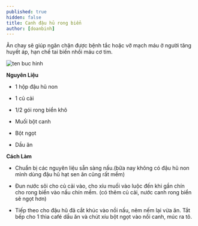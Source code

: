 ```yaml
---
published: true
hidden: false
title: Canh đậu hủ rong biển
author: [doanbinh] 
---
```

Ăn chay sẽ giúp ngăn chặn được bệnh tắc hoặc vỡ mạch máu ở người tăng huyết áp, hạn chế tai biến nhồi máu cơ tim.

![ten buc hinh](https://media.cooky.vn/recipe/g2/15820/s800x500/recipe15820-635814557522674638.jpg "ten buc hinh")

**Nguyên Liệu**

+ 1 hộp đậu hũ non

+ 1 củ cải

+ 1/2 gói rong biển khô

+ Muối bột canh

+ Bột ngọt

+ Dầu ăn

**Cách Làm**

+ Chuẩn bị các nguyên liệu sẵn sàng nấu.(bữa nay không có đậu hũ non mình dùng đậu hũ hạt sen ăn cũng rất mềm)

+ Đun nước sôi cho củ cải vào, cho xíu muối vào luộc đến khi gần chín cho rong biển vào nấu chín mềm. (có thêm củ cải, nước canh rong biển sẽ ngọt hơn)

+ Tiếp theo cho đậu hũ đã cắt khúc vào nồi nấu, nêm nếm lại vừa ăn. Tắt bếp cho 1 thìa café dầu ăn và chút xíu bột ngọt vào nồi canh, múc ra tô.